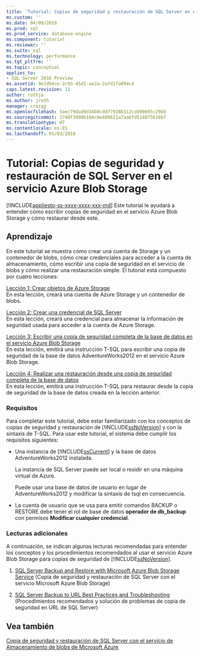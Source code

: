 ```yaml
---
title: 'Tutorial: Copias de seguridad y restauración de SQL Server en el servicio Azure Blob Storage | Microsoft Docs'
ms.custom: ''
ms.date: 04/09/2018
ms.prod: sql
ms.prod_service: database-engine
ms.component: tutorial
ms.reviewer: ''
ms.suite: sql
ms.technology: performance
ms.tgt_pltfrm: ''
ms.topic: conceptual
applies_to:
- SQL Server 2016 Preview
ms.assetid: 9e1d94ce-2c93-45d1-ae2a-2a7d1fa094c4
caps.latest.revision: 11
author: rothja
ms.author: jroth
manager: craigg
ms.openlocfilehash: 5aec79dad9d34b8cdd77938b312ca990665c29bb
ms.sourcegitcommit: 1740f3090b168c0e809611a7aa6fd514075616bf
ms.translationtype: HT
ms.contentlocale: es-ES
ms.lasthandoff: 05/03/2018
---
```

# <a name="tutorial-sql-server-backup-and-restore-to-azure-blob-storage-service"></a>Tutorial: Copias de seguridad y restauración de SQL Server en el servicio Azure Blob Storage
[!INCLUDE[appliesto-ss-xxxx-xxxx-xxx-md](../includes/appliesto-ss-xxxx-xxxx-xxx-md.md)]
Este tutorial le ayudará a entender cómo escribir copias de seguridad en el servicio Azure Blob Storage y cómo restaurar desde este.  
  
## <a name="what-you-will-learn"></a>Aprendizaje  
En este tutorial se muestra cómo crear una cuenta de Storage y un contenedor de blobs, cómo crear credenciales para acceder a la cuenta de almacenamiento, cómo escribir una copia de seguridad en el servicio de blobs y cómo realizar una restauración simple. El tutorial está compuesto por cuatro lecciones:  
  
[Lección 1: Crear objetos de Azure Storage](http://msdn.microsoft.com/library/74edd1fd-ab00-46f7-9e29-7ba3f1a446c5)  
En esta lección, creará una cuenta de Azure Storage y un contenedor de blobs.  
  
[Lección 2: Crear una credencial de SQL Server](http://msdn.microsoft.com/library/64f8805c-1ddc-4c96-a47c-22917d12e1ab)  
En esta lección, creará una credencial para almacenar la información de seguridad usada para acceder a la cuenta de Azure Storage.  
  
[Lección 3: Escribir una copia de seguridad completa de la base de datos en el servicio Azure Blob Storage](https://technet.microsoft.com/en-us/library/jj720552&#40;v=sql.110&#41;.aspx)  
En esta lección, emitirá una instrucción T-SQL para escribir una copia de seguridad de la base de datos AdventureWorks2012 en el servicio Azure Blob Storage.  
  
[Lección 4: Realizar una restauración desde una copia de seguridad completa de la base de datos](http://msdn.microsoft.com/library/580f76e6-9802-4abc-9043-db6de592c733)  
En esta lección, emitirá una instrucción T-SQL para restaurar desde la copia de seguridad de la base de datos creada en la lección anterior.  
  
### <a name="requirements"></a>Requisitos  
Para completar este tutorial, debe estar familiarizado con los conceptos de copias de seguridad y restauración de [!INCLUDE[ssNoVersion](../includes/ssnoversion-md.md)] y con la sintaxis de T-SQL. Para usar este tutorial, el sistema debe cumplir los requisitos siguientes:  
  
-   Una instancia de [!INCLUDE[ssCurrent](../includes/sscurrent-md.md)] y la base de datos AdventureWorks2012 instalada.  
  
    La instancia de SQL Server puede ser local o residir en una máquina virtual de Azure.  
  
    Puede usar una base de datos de usuario en lugar de AdventureWorks2012 y modificar la sintaxis de tsql en consecuencia.  
  
-   La cuenta de usuario que se usa para emitir comandos BACKUP o RESTORE debe tener el rol de base de datos **operador de db_backup** con permisos **Modificar cualquier credencial**.  
  
### <a name="additional-reading"></a>Lecturas adicionales  
A continuación, se indican algunas lecturas recomendadas para entender los conceptos y los procedimientos recomendados al usar el servicio Azure Blob Storage para copias de seguridad de [!INCLUDE[ssNoVersion](../includes/ssnoversion-md.md)].  
  
1.  [SQL Server Backup and Restore with Microsoft Azure Blob Storage Service](../relational-databases/backup-restore/sql-server-backup-and-restore-with-microsoft-azure-blob-storage-service.md) (Copia de seguridad y restauración de SQL Server con el servicio Microsoft Azure Blob Storage)  
  
2.  [SQL Server Backup to URL Best Practices and Troubleshooting](../relational-databases/backup-restore/sql-server-backup-to-url-best-practices-and-troubleshooting.md) (Procedimientos recomendados y solución de problemas de copia de seguridad en URL de SQL Server)  
  
## <a name="see-also"></a>Vea también  
[Copia de seguridad y restauración de SQL Server con el servicio de Almacenamiento de blobs de Microsoft Azure](../relational-databases/backup-restore/sql-server-backup-and-restore-with-microsoft-azure-blob-storage-service.md)

